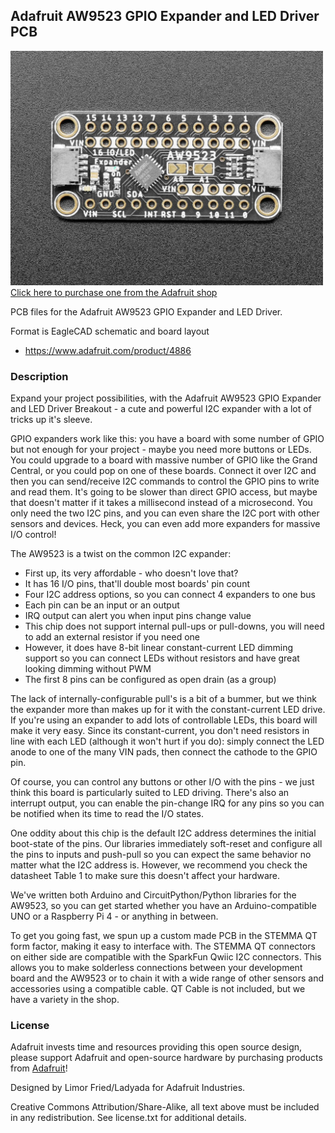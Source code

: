 ## Adafruit AW9523 GPIO Expander and LED Driver PCB

<a href="http://www.adafruit.com/products/4886"><img src="assets/4886.jpg?raw=true" width="500px"><br/>
Click here to purchase one from the Adafruit shop</a>

PCB files for the Adafruit AW9523 GPIO Expander and LED Driver. 

Format is EagleCAD schematic and board layout
* https://www.adafruit.com/product/4886

### Description

Expand your project possibilities, with the Adafruit AW9523 GPIO Expander and LED Driver Breakout - a cute and powerful I2C expander with a lot of tricks up it's sleeve.

GPIO expanders work like this: you have a board with some number of GPIO but not enough for your project - maybe you need more buttons or LEDs. You could upgrade to a board with massive number of GPIO like the Grand Central, or you could pop on one of these boards. Connect it over I2C and then you can send/receive I2C commands to control the GPIO pins to write and read them. It's going to be slower than direct GPIO access, but maybe that doesn't matter if it takes a millisecond instead of a microsecond. You only need the two I2C pins, and you can even share the I2C port with other sensors and devices. Heck, you can even add more expanders for massive I/O control!

The AW9523 is a twist on the common I2C expander:

* First up, its very affordable - who doesn't love that?
* It has 16 I/O pins, that'll double most boards' pin count
* Four I2C address options, so you can connect 4 expanders to one bus
* Each pin can be an input or an output
* IRQ output can alert you when input pins change value
* This chip does not support internal pull-ups or pull-downs, you will need to add an external resistor if you need one
* However, it does have 8-bit linear constant-current LED dimming support so you can connect LEDs without resistors and have great looking dimming without PWM
* The first 8 pins can be configured as open drain (as a group)

The lack of internally-configurable pull's is a bit of a bummer, but we think the expander more than makes up for it with the constant-current LED drive. If you're using an expander to add lots of controllable LEDs, this board will make it very easy. Since its constant-current, you don't need resistors in line with each LED (although it won't hurt if you do): simply connect the LED anode to one of the many VIN pads, then connect the cathode to the GPIO pin.

Of course, you can control any buttons or other I/O with the pins - we just think this board is particularly suited to LED driving. There's also an interrupt output, you can enable the pin-change IRQ for any pins so you can be notified when its time to read the I/O states.

One oddity about this chip is the default I2C address determines the initial boot-state of the pins. Our libraries immediately soft-reset and configure all the pins to inputs and push-pull so you can expect the same behavior no matter what the I2C address is. However, we recommend you check the datasheet Table 1 to make sure this doesn't affect your hardware.

We've written both Arduino and CircuitPython/Python libraries for the AW9523, so you can get started whether you have an Arduino-compatible UNO or a Raspberry Pi 4 - or anything in between.

To get you going fast, we spun up a custom made PCB in the STEMMA QT form factor, making it easy to interface with. The STEMMA QT connectors on either side are compatible with the SparkFun Qwiic I2C connectors. This allows you to make solderless connections between your development board and the AW9523 or to chain it with a wide range of other sensors and accessories using a compatible cable. QT Cable is not included, but we have a variety in the shop.

### License

Adafruit invests time and resources providing this open source design, please support Adafruit and open-source hardware by purchasing products from [Adafruit](https://www.adafruit.com)!

Designed by Limor Fried/Ladyada for Adafruit Industries.

Creative Commons Attribution/Share-Alike, all text above must be included in any redistribution. 
See license.txt for additional details.
